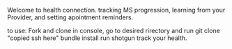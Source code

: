 Welcome to health connection. 
  tracking MS progression, learning from your Provider, and setting apointment reminders.

to use:
Fork and clone 
in console, go to desired rirectory and run git clone "copied ssh here"
bundle install
run shotgun
track your health.
